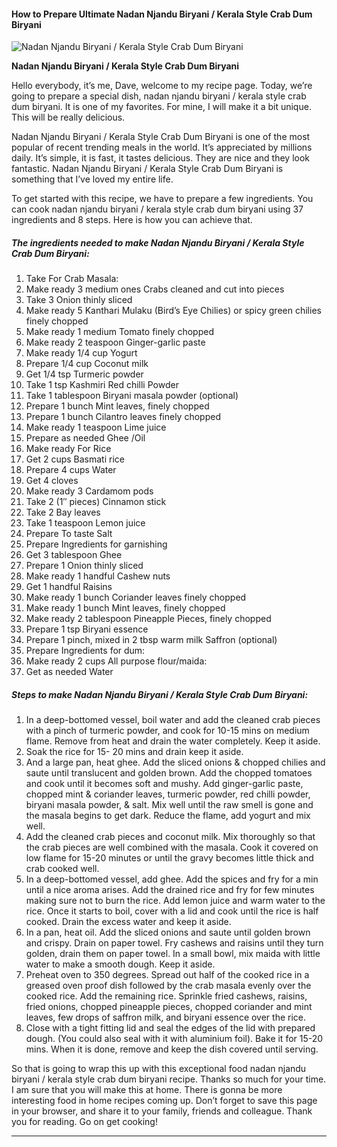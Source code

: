             

#### How to Prepare Ultimate Nadan Njandu Biryani / Kerala Style Crab Dum Biryani

![Nadan Njandu Biryani / Kerala Style Crab Dum Biryani](https://img-global.cpcdn.com/recipes/433845341f3d35ba/751x532cq70/nadan-njandu-biryani-kerala-style-crab-dum-biryani-recipe-main-photo.jpg)

**Nadan Njandu Biryani / Kerala Style Crab Dum Biryani**

Hello everybody, it’s me, Dave, welcome to my recipe page. Today, we’re going to prepare a special dish, nadan njandu biryani / kerala style crab dum biryani. It is one of my favorites. For mine, I will make it a bit unique. This will be really delicious.

Nadan Njandu Biryani / Kerala Style Crab Dum Biryani is one of the most popular of recent trending meals in the world. It’s appreciated by millions daily. It’s simple, it is fast, it tastes delicious. They are nice and they look fantastic. Nadan Njandu Biryani / Kerala Style Crab Dum Biryani is something that I’ve loved my entire life.

To get started with this recipe, we have to prepare a few ingredients. You can cook nadan njandu biryani / kerala style crab dum biryani using 37 ingredients and 8 steps. Here is how you can achieve that.

##### The ingredients needed to make Nadan Njandu Biryani / Kerala Style Crab Dum Biryani:

1.  Take For Crab Masala:
2.  Make ready 3 medium ones Crabs cleaned and cut into pieces
3.  Take 3 Onion thinly sliced
4.  Make ready 5 Kanthari Mulaku (Bird’s Eye Chilies) or spicy green chilies finely chopped
5.  Make ready 1 medium Tomato finely chopped
6.  Make ready 2 teaspoon Ginger-garlic paste
7.  Make ready 1/4 cup Yogurt
8.  Prepare 1/4 cup Coconut milk
9.  Get 1/4 tsp Turmeric powder
10.  Take 1 tsp Kashmiri Red chilli Powder
11.  Take 1 tablespoon Biryani masala powder (optional)
12.  Prepare 1 bunch Mint leaves, finely chopped
13.  Prepare 1 bunch Cilantro leaves finely chopped
14.  Make ready 1 teaspoon Lime juice
15.  Prepare as needed Ghee /Oil
16.  Make ready For Rice
17.  Get 2 cups Basmati rice
18.  Prepare 4 cups Water
19.  Get 4 cloves
20.  Make ready 3 Cardamom pods
21.  Take 2 (1″ pieces) Cinnamon stick
22.  Take 2 Bay leaves
23.  Take 1 teaspoon Lemon juice
24.  Prepare To taste Salt
25.  Prepare Ingredients for garnishing
26.  Get 3 tablespoon Ghee
27.  Prepare 1 Onion thinly sliced
28.  Make ready 1 handful Cashew nuts
29.  Get 1 handful Raisins
30.  Make ready 1 bunch Coriander leaves finely chopped
31.  Make ready 1 bunch Mint leaves, finely chopped
32.  Make ready 2 tablespoon Pineapple Pieces, finely chopped
33.  Prepare 1 tsp Biryani essence
34.  Prepare 1 pinch, mixed in 2 tbsp warm milk Saffron (optional)
35.  Prepare Ingredients for dum:
36.  Make ready 2 cups All purpose flour/maida:
37.  Get as needed Water

##### Steps to make Nadan Njandu Biryani / Kerala Style Crab Dum Biryani:

1.  In a deep-bottomed vessel, boil water and add the cleaned crab pieces with a pinch of turmeric powder, and cook for 10-15 mins on medium flame. Remove from heat and drain the water completely. Keep it aside.
2.  Soak the rice for 15- 20 mins and drain keep it aside.
3.  And a large pan, heat ghee. Add the sliced onions & chopped chilies and saute until translucent and golden brown. Add the chopped tomatoes and cook until it becomes soft and mushy. Add ginger-garlic paste, chopped mint & coriander leaves, turmeric powder, red chilli powder, biryani masala powder, & salt. Mix well until the raw smell is gone and the masala begins to get dark. Reduce the flame, add yogurt and mix well.
4.  Add the cleaned crab pieces and coconut milk. Mix thoroughly so that the crab pieces are well combined with the masala. Cook it covered on low flame for 15-20 minutes or until the gravy becomes little thick and crab cooked well.
5.  In a deep-bottomed vessel, add ghee. Add the spices and fry for a min until a nice aroma arises. Add the drained rice and fry for few minutes making sure not to burn the rice. Add lemon juice and warm water to the rice. Once it starts to boil, cover with a lid and cook until the rice is half cooked. Drain the excess water and keep it aside.
6.  In a pan, heat oil. Add the sliced onions and saute until golden brown and crispy. Drain on paper towel. Fry cashews and raisins until they turn golden, drain them on paper towel. In a small bowl, mix maida with little water to make a smooth dough. Keep it aside.
7.  Preheat oven to 350 degrees. Spread out half of the cooked rice in a greased oven proof dish followed by the crab masala evenly over the cooked rice. Add the remaining rice. Sprinkle fried cashews, raisins, fried onions, chopped pineapple pieces, chopped coriander and mint leaves, few drops of saffron milk, and biryani essence over the rice.
8.  Close with a tight fitting lid and seal the edges of the lid with prepared dough. (You could also seal with it with aluminium foil). Bake it for 15-20 mins. When it is done, remove and keep the dish covered until serving.

So that is going to wrap this up with this exceptional food nadan njandu biryani / kerala style crab dum biryani recipe. Thanks so much for your time. I am sure that you will make this at home. There is gonna be more interesting food in home recipes coming up. Don’t forget to save this page in your browser, and share it to your family, friends and colleague. Thank you for reading. Go on get cooking!

* * *
